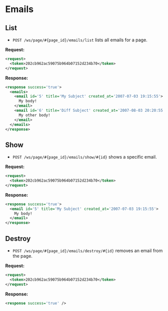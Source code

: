 Emails
======

List
----

* `POST /ws/page/#{page_id}/emails/list` lists all emails for a page.

**Request:**

``` xml
<request>
  <token>202cb962ac59075b964b07152d234b70</token>
</request>
```

**Response:**

``` xml
<response success='true'>
  <emails>
    <email id='5' title='My Subject' created_at='2007-07-03 19:15:55'>
      My body!
    </email>
    <email id='6' title='Diff Subject' created_at='2007-08-03 20:20:55'>
      My other body!
    </email>
  </emails>
</response>
```

Show
----

* `POST /ws/page/#{page_id}/emails/show/#{id}` shows a specific email.

**Request:**

``` xml
<request>
  <token>202cb962ac59075b964b07152d234b70</token>
</request>
```

**Response:**

``` xml
<response success='true'>
  <email id='5' title='My Subject' created_at='2007-07-03 19:15:55'>
    My body!
  </email>
</response>
```

Destroy
-------

* `POST /ws/page/#{page_id}/emails/destroy/#{id}` removes an email from the page.

**Request:**

``` xml
<request>
  <token>202cb962ac59075b964b07152d234b70</token>
</request>
```

**Response:**

``` xml
<response success='true' />
```
